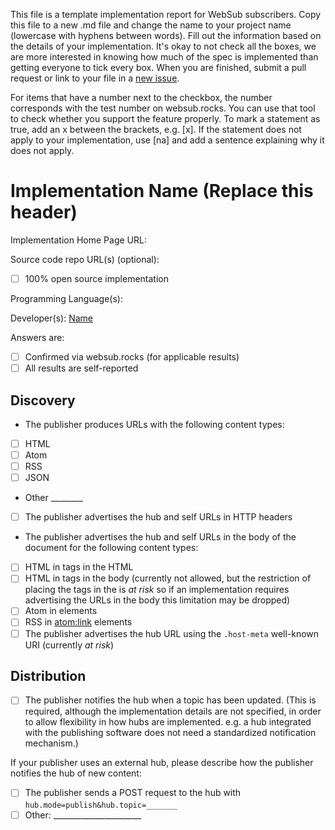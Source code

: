 This file is a template implementation report for WebSub subscribers. Copy this file to a new .md file and change the name to your project name (lowercase with hyphens between words). Fill out the information based on the details of your implementation. It's okay to not check all the boxes, we are more interested in knowing how much of the spec is implemented than getting everyone to tick every box. When you are finished, submit a pull request or link to your file in a [new issue](https://github.com/w3c/websub/issues).

For items that have a number next to the checkbox, the number corresponds with the test number on websub.rocks. You can use that tool to check whether you support the feature properly. To mark a statement as true, add an x between the brackets, e.g. [x]. If the statement does not apply to your implementation, use [na] and add a sentence explaining why it does not apply.

# Implementation Name (Replace this header)

Implementation Home Page URL: 

Source code repo URL(s) (optional):
* [ ] 100% open source implementation

Programming Language(s): 

Developer(s): [Name](https://you.example.com)

Answers are:
* [ ] Confirmed via websub.rocks (for applicable results)
* [ ] All results are self-reported

## Discovery

* The publisher produces URLs with the following content types:
 * [ ] HTML
 * [ ] Atom
 * [ ] RSS
 * [ ] JSON
 * Other ________
* [ ] The publisher advertises the hub and self URLs in HTTP headers
* The publisher advertises the hub and self URLs in the body of the document for the following content types:
 * [ ] HTML in <link> tags in the HTML <head>
 * [ ] HTML in <link> tags in the body (currently not allowed, but the restriction of placing the <link> tags in the <head> is *at risk* so if an implementation requires advertising the URLs in the body this limitation may be dropped)
 * [ ] Atom in <link> elements
 * [ ] RSS in <atom:link> elements
* [ ] The publisher advertises the hub URL using the `.host-meta` well-known URI (currently *at risk*)

## Distribution

* [ ] The publisher notifies the hub when a topic has been updated. (This is required, although the implementation details are not specified, in order to allow flexibility in how hubs are implemented. e.g. a hub integrated with the publishing software does not need a standardized notification mechanism.)

If your publisher uses an external hub, please describe how the publisher notifies the hub of new content:

* [ ] The publisher sends a POST request to the hub with `hub.mode=publish&hub.topic=_______`
* [ ] Other: ______________________
